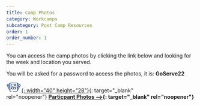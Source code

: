 ```yaml
---
title: Camp Photos
category: Workcamps
subcategory: Post Camp Resources
order: 1
order_number: 1
---
```


You can access the camp photos by clicking the link below and looking for the week and location you served.

You will be asked for a password to access the photos, it is: **GoServe22**

[![](/uploads/photosicon-1.png){: width="40" height="28"}](https://groupcares-my.sharepoint.com/:f:/g/personal/admin_groupcares_org/EiNciCjTmNJHk41Tj26l8OcB4CFo0sikFnH1nP99dVdxhg?e=zoI63f){: target="_blank" rel="noopener"}&nbsp;**[Particpant Photos --&gt;](https://groupcares-my.sharepoint.com/:f:/g/personal/admin_groupcares_org/EiNciCjTmNJHk41Tj26l8OcB4CFo0sikFnH1nP99dVdxhg?e=zoI63f){: target="_blank" rel="noopener"}**
